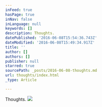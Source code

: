 ```yaml
---
inFeed: true
hasPage: true
inNav: false
inLanguage: null
keywords: []
description: Thoughts.
datePublished: '2016-06-08T15:54:36.743Z'
dateModified: '2016-06-08T15:49:34.917Z'
title: ''
author: []
authors: []
publisher: null
starred: true
sourcePath: _posts/2016-06-08-thoughts.md
url: thoughts/index.html
_type: Article

---
```

Thoughts.
![](https://the-grid-user-content.s3-us-west-2.amazonaws.com/c7b9ff3c-737a-4a5c-9b72-8c44f0479fda.jpg)